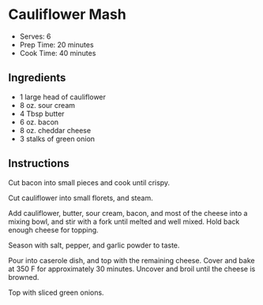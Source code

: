 # Cauliflower Mash

* Serves: 6
* Prep Time: 20 minutes
* Cook Time: 40 minutes

## Ingredients

* 1 large head of cauliflower
* 8 oz. sour cream
* 4 Tbsp butter
* 6 oz. bacon
* 8 oz. cheddar cheese
* 3 stalks of green onion

## Instructions

Cut bacon into small pieces and cook until crispy.

Cut cauliflower into small florets, and steam.

Add cauliflower, butter, sour cream, bacon, and most of the cheese
into a mixing bowl, and stir with a fork until melted and well mixed.
Hold back enough cheese for topping.

Season with salt, pepper, and garlic powder to taste.

Pour into caserole dish, and top with the remaining cheese.  Cover and
bake at 350 F for approximately 30 minutes.  Uncover and broil until
the cheese is browned.

Top with sliced green onions.
